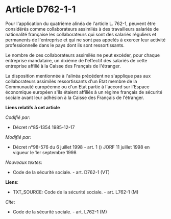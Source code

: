 # Article D762-1-1

Pour l'application du quatrième alinéa de l'article L. 762-1, peuvent être considérés comme collaborateurs assimilés à des
travailleurs salariés de nationalité française les collaborateurs qui sont des salariés réguliers et permanents de
l'entreprise et qui ne sont pas appelés à exercer leur activité professionnelle dans le pays dont ils sont ressortissants.

Le nombre de ces collaborateurs assimilés ne peut excéder, pour chaque entreprise mandataire, un dixième de l'effectif des
salariés de cette entreprise affilié à la Caisse des Français de l'étranger.

La disposition mentionnée à l'alinéa précédent ne s'applique pas aux collaborateurs assimilés ressortissants d'un Etat membre
de la Communauté européenne ou d'un Etat partie à l'accord sur l'Espace économique européen s'ils étaient affiliés à un
régime français de sécurité sociale avant leur adhésion à la Caisse des Français de l'étranger.

**Liens relatifs à cet article**

_Codifié par_:

  - Décret n°85-1354 1985-12-17

_Modifié par_:

  - Décret n°98-576 du 6 juillet 1998 - art. 1 () JORF 11 juillet 1998 en vigueur le 1er septembre 1998

_Nouveaux textes_:

  - Code de la sécurité sociale. - art. D762-1 (VT)

**Liens**:

  - TXT_SOURCE: Code de la sécurité sociale. - art. L762-1 (M)

_Cite_:

  - Code de la sécurité sociale. - art. L762-1 (M)
